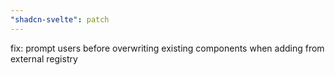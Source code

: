 ```yaml
---
"shadcn-svelte": patch
---
```


fix: prompt users before overwriting existing components when adding from external registry
